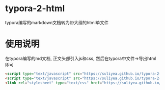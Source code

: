 # typora-2-html
typora编写的markdown文档转为带大纲的html单文件



# 使用说明

在typora编写的md文档, 正文头部引入js和css, 然后在typora中文件->导出html即可

```html
<script type="text/javascript" src="https://suliyea.github.io/typora-2-html/2html/jquery-3.3.1.min.js"></script>
<script type="text/javascript" src="https://suliyea.github.io/typora-2-html/2html/2html.js"></script>
<link rel="stylesheet" type="text/css" href="https://suliyea.github.io/typora-2-html/2html/style.css">
```

